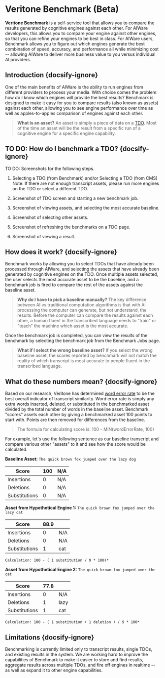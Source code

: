 # Veritone Benchmark (Beta)

**Veritone Benchmark** is a self-service tool that allows you to compare the results generated by cognitive engines against each other. For AIWare developers, this allows you to compare your engine against other engines, so that you can refine your engines to be best in class. For AIWare users, Benchmark allows you to figure out which engines generate the best combination of speed, accuracy, and performance all while minimizing cost -- allowing AIWare to deliver more business value to you versus individual AI providers.

## Introduction {docsify-ignore}

One of the main benefits of AIWare is the ability to run engines from different providers to process your media. With choice comes the problem: how do I know which engines will provide the best results? Benchmark is designed to make it easy for you to compare results (also known as assets) against each other, allowing you to see engine performance over time as well as apples-to-apples comparison of engines against each other.

> **What is an asset?** An asset is simply a piece of data on a [TDO](apis/tutorials/upload-and-process?id=_1-create-a-temporal-data-object-tdo). Most of the time an asset will be the result from a specific run of a cognitive engine for a specific engine capability.

## TO DO: How do I benchmark a TDO? {docsify-ignore}

TO DO: Screenshots for the following steps.

1. Selecting a TDO (from Benchmark) and/or Selecting a TDO (from CMS) Note: If there are not enough transcript assets, please run more engines on the TDO or select a different TDO.

2. Screenshot of TDO screen and starting a new benchmark job.

3. Screenshot of viewing assets, and selecting the most accurate baseline.

4. Screenshot of selecting other assets.

5. Screenshot of refreshing the benchmarks on a TDO page.

6. Screenshot of viewing a result.

## How does it work? {docsify-ignore}

Benchmark works by allowing you to select TDOs that have already been processed through AIWare, and selecting the assets that have already been generated by cognitive engines on the TDO. Once multiple assets selected, the user selects the most accurate asset to be the baseline, and a benchmark job is fired to compare the rest of the assets against the baseline asset.

> **Why do I have to pick a baseline manually?** The key difference between AI vs traditional computation algorithms is that with AI processing the computer can generate, but not understand, the results. Before the computer can compare the results against each other, a human fluent in the transcribed language needs to "train" or "teach" the machine which asset is the most accurate.  &nbsp;

Once the benchmark job is completed, you can view the results of the benchmark by selecting the benchmark job from the Benchmark Jobs page.

> **What if I select the wrong baseline asset?** If you select the wrong baseline asset, the scores reported by benchmark will not match the reality of which transcript is most accurate to people fluent in the transcribed language.

## What do these numbers mean? {docsify-ignore}

Based on our research, Veritone has determined [word error rate](https://en.wikipedia.org/wiki/Word_error_rate) to be the best overall indicator of transcript similarity. Word error rate is simply any extra words inserted, deleted, or substituted in the benchmarked asset divided by the total number of words in the baseline asset. Benchmark "scores" assets each other by giving a benchmarked asset 100 points to start with. Points are then removed for differences from the baseline.

> The formula for calculating score is: 100 – MIN(wordErrorRate, 100)

For example, let's use the following sentence as our baseline transcript and compare various other "assets" to it and see how the score would be calculated.

**Baseline Asset:** ```The quick brown fox jumped over the lazy dog```

| Score         | 100 | N/A |
|---------------|-----|---|
| Insertions    | 0   | N/A |
| Deletions     | 0   | N/A |
| Substitutions | 0   | N/A |

**Asset from Hypothetical Engine 1:** ```The quick brown fox jumped over the lazy cat```

| Score         | 88.9 |    |
|---------------|-----|---|
| Insertions    | 0   | N/A |
| Deletions     | 0   | N/A |
| Substitutions | 1   | cat |

`Calculation: 100 - ( 1 substitution / 9 * 100)*`

**Asset from Hypothetical Engine 2:** ```The quick brown fox jumped over the cat```

| Score         | 77.8 |    |
|---------------|-----|---|
| Insertions    | 0   | N/A |
| Deletions     | 1   | lazy |
| Substitutions | 1   | cat |

`Calculation: 100 - ( 1 substitution + 1 deletion ) / 9 * 100*`

## Limitations {docsify-ignore}

Benchmarking is currently limited only to transcript results, single TDOs, and existing results in the system. We are working hard to improve the capabilities of Benchmark to make it easier to store and find results, aggregate results across multiple TDOs, and fire off engines in realtime -- as well as expand it to other engine capabilities.